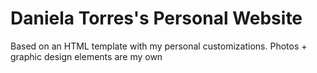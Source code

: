# Daniela Torres's Personal Website
Based on an HTML template with my personal customizations. Photos + graphic design elements are my own
